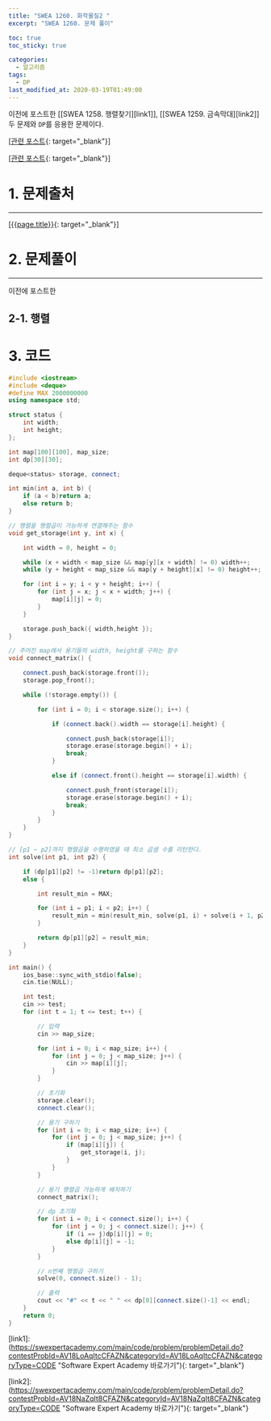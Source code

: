 ```yaml
---
title: "SWEA 1260. 화학물질2 "
excerpt: "SWEA 1260. 문제 풀이"

toc: true
toc_sticky: true

categories:
  - 알고리즘
tags:
  - DP
last_modified_at: 2020-03-19T01:49:00
---
```


이전에 포스트한 [[SWEA 1258. 행렬찾기][link1]], [[SWEA 1259. 금속막대][link2]] 두 문제와 `DP`를 응용한 문제이다. 

[[관련 포스트](https://skud8049.github.io/%EC%95%8C%EA%B3%A0%EB%A6%AC%EC%A6%98/swea-1259/ "SWEA 1259. 금속막대"){: target="_blank"}]

[[관련 포스트](https://skud8049.github.io/%EC%95%8C%EA%B3%A0%EB%A6%AC%EC%A6%98/swea-1258/ "SWEA 1258. 행렬 찾기"){: target="_blank"}]

# 1. 문제출처
---
[[{{page.title}}](https://swexpertacademy.com/main/code/problem/problemDetail.do?contestProbId=AV18OR16IuUCFAZN&categoryId=AV18OR16IuUCFAZN&categoryType=CODE "바로가기"){: target="_blank"}]

# 2. 문제풀이
---
이전에 포스트한
## 2-1. 행렬



# 3. 코드

```c++
#include <iostream>
#include <deque>
#define MAX 2000000000
using namespace std;

struct status {
	int width;
	int height;
};

int map[100][100], map_size;
int dp[30][30];

deque<status> storage, connect;

int min(int a, int b) {
	if (a < b)return a;
	else return b;
}

// 행렬을 행렬곱이 가능하게 연결해주는 함수
void get_storage(int y, int x) {

	int width = 0, height = 0;

	while (x + width < map_size && map[y][x + width] != 0) width++;
	while (y + height < map_size && map[y + height][x] != 0) height++;

	for (int i = y; i < y + height; i++) {
		for (int j = x; j < x + width; j++) {
			map[i][j] = 0;
		}
	}

	storage.push_back({ width,height });
}

// 주어진 map에서 용기들의 width, height를 구하는 함수
void connect_matrix() {

	connect.push_back(storage.front());
	storage.pop_front();

	while (!storage.empty()) {

		for (int i = 0; i < storage.size(); i++) {

			if (connect.back().width == storage[i].height) {

				connect.push_back(storage[i]);
				storage.erase(storage.begin() + i);
				break;
			}

			else if (connect.front().height == storage[i].width) {

				connect.push_front(storage[i]);
				storage.erase(storage.begin() + i);
				break;
			}
		}
	}
}

// [p1 ~ p2]까지 행렬곱을 수행하였을 때 최소 곱셈 수를 리턴한다.
int solve(int p1, int p2) {

	if (dp[p1][p2] != -1)return dp[p1][p2];
	else {

		int result_min = MAX;

		for (int i = p1; i < p2; i++) {
			result_min = min(result_min, solve(p1, i) + solve(i + 1, p2) + (connect[p1].height * connect[i].width * connect[p2].width));
		}

		return dp[p1][p2] = result_min;
	}
}

int main() {
	ios_base::sync_with_stdio(false);
	cin.tie(NULL);

	int test;
	cin >> test;
	for (int t = 1; t <= test; t++) {

		// 입력
		cin >> map_size;

		for (int i = 0; i < map_size; i++) {
			for (int j = 0; j < map_size; j++) {
				cin >> map[i][j];
			}
		}

		// 초기화
		storage.clear();
		connect.clear();

		// 용기 구하기
		for (int i = 0; i < map_size; i++) {
			for (int j = 0; j < map_size; j++) {
				if (map[i][j]) {
					get_storage(i, j);
				}
			}
		}

		// 용기 행렬곱 가능하게 배치하기
		connect_matrix();

		// dp 초기화
		for (int i = 0; i < connect.size(); i++) {
			for (int j = 0; j < connect.size(); j++) {
				if (i == j)dp[i][j] = 0;
				else dp[i][j] = -1;
			}
		}

		// n번째 행렬곱 구하기
		solve(0, connect.size() - 1);

		// 출력
		cout << "#" << t << " " << dp[0][connect.size()-1] << endl;
	}
	return 0;
}
```

[link1]: (https://swexpertacademy.com/main/code/problem/problemDetail.do?contestProbId=AV18LoAqItcCFAZN&categoryId=AV18LoAqItcCFAZN&categoryType=CODE "Software Expert Academy 바로가기"){: target="_blank"}

[link2]: (https://swexpertacademy.com/main/code/problem/problemDetail.do?contestProbId=AV18NaZqIt8CFAZN&categoryId=AV18NaZqIt8CFAZN&categoryType=CODE "Software Expert Academy 바로가기"){: target="_blank"}